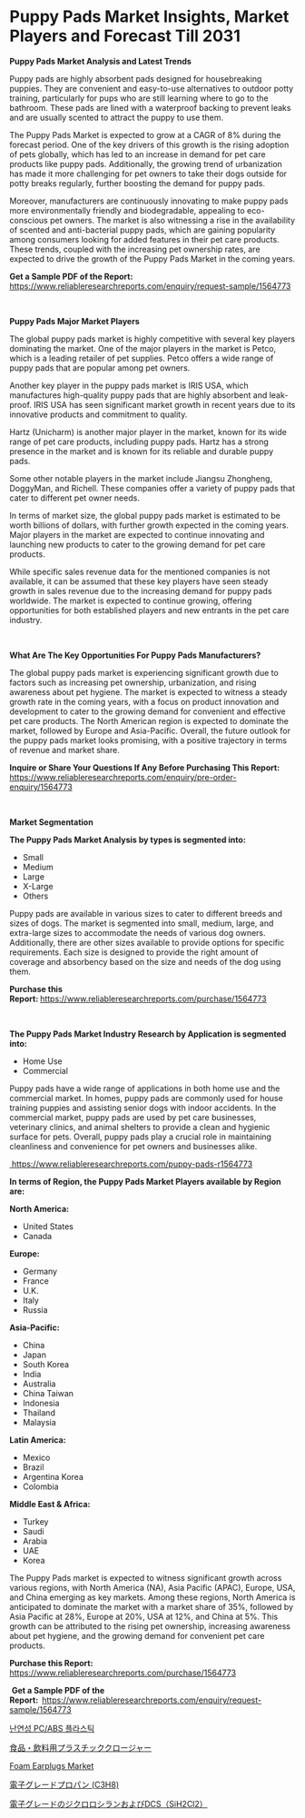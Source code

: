 <p><h1>Puppy Pads Market Insights, Market Players and Forecast Till 2031</h1></p><p><strong>Puppy Pads Market Analysis and Latest Trends</strong></p>
<p><p>Puppy pads are highly absorbent pads designed for housebreaking puppies. They are convenient and easy-to-use alternatives to outdoor potty training, particularly for pups who are still learning where to go to the bathroom. These pads are lined with a waterproof backing to prevent leaks and are usually scented to attract the puppy to use them.</p><p>The Puppy Pads Market is expected to grow at a CAGR of 8% during the forecast period. One of the key drivers of this growth is the rising adoption of pets globally, which has led to an increase in demand for pet care products like puppy pads. Additionally, the growing trend of urbanization has made it more challenging for pet owners to take their dogs outside for potty breaks regularly, further boosting the demand for puppy pads.</p><p>Moreover, manufacturers are continuously innovating to make puppy pads more environmentally friendly and biodegradable, appealing to eco-conscious pet owners. The market is also witnessing a rise in the availability of scented and anti-bacterial puppy pads, which are gaining popularity among consumers looking for added features in their pet care products. These trends, coupled with the increasing pet ownership rates, are expected to drive the growth of the Puppy Pads Market in the coming years.</p></p>
<p><strong>Get a Sample PDF of the Report:&nbsp;</strong> <a href="https://www.reliableresearchreports.com/enquiry/request-sample/1564773">https://www.reliableresearchreports.com/enquiry/request-sample/1564773</a></p>
<p>&nbsp;</p>
<p><strong>Puppy Pads Major Market Players</strong></p>
<p><p>The global puppy pads market is highly competitive with several key players dominating the market. One of the major players in the market is Petco, which is a leading retailer of pet supplies. Petco offers a wide range of puppy pads that are popular among pet owners.</p><p>Another key player in the puppy pads market is IRIS USA, which manufactures high-quality puppy pads that are highly absorbent and leak-proof. IRIS USA has seen significant market growth in recent years due to its innovative products and commitment to quality.</p><p>Hartz (Unicharm) is another major player in the market, known for its wide range of pet care products, including puppy pads. Hartz has a strong presence in the market and is known for its reliable and durable puppy pads.</p><p>Some other notable players in the market include Jiangsu Zhongheng, DoggyMan, and Richell. These companies offer a variety of puppy pads that cater to different pet owner needs.</p><p>In terms of market size, the global puppy pads market is estimated to be worth billions of dollars, with further growth expected in the coming years. Major players in the market are expected to continue innovating and launching new products to cater to the growing demand for pet care products.</p><p>While specific sales revenue data for the mentioned companies is not available, it can be assumed that these key players have seen steady growth in sales revenue due to the increasing demand for puppy pads worldwide. The market is expected to continue growing, offering opportunities for both established players and new entrants in the pet care industry.</p></p>
<p>&nbsp;</p>
<p><strong>What Are The Key Opportunities For Puppy Pads Manufacturers?</strong></p>
<p><p>The global puppy pads market is experiencing significant growth due to factors such as increasing pet ownership, urbanization, and rising awareness about pet hygiene. The market is expected to witness a steady growth rate in the coming years, with a focus on product innovation and development to cater to the growing demand for convenient and effective pet care products. The North American region is expected to dominate the market, followed by Europe and Asia-Pacific. Overall, the future outlook for the puppy pads market looks promising, with a positive trajectory in terms of revenue and market share.</p></p>
<p><strong>Inquire or Share Your Questions If Any Before Purchasing This Report:</strong> <a href="https://www.reliableresearchreports.com/enquiry/pre-order-enquiry/1564773">https://www.reliableresearchreports.com/enquiry/pre-order-enquiry/1564773</a></p>
<p>&nbsp;</p>
<p><strong>Market Segmentation</strong></p>
<p><strong>The Puppy Pads Market Analysis by types is segmented into:</strong></p>
<p><ul><li>Small</li><li>Medium</li><li>Large</li><li>X-Large</li><li>Others</li></ul></p>
<p><p>Puppy pads are available in various sizes to cater to different breeds and sizes of dogs. The market is segmented into small, medium, large, and extra-large sizes to accommodate the needs of various dog owners. Additionally, there are other sizes available to provide options for specific requirements. Each size is designed to provide the right amount of coverage and absorbency based on the size and needs of the dog using them.</p></p>
<p><strong>Purchase this Report:&nbsp;</strong><a href="https://www.reliableresearchreports.com/purchase/1564773">https://www.reliableresearchreports.com/purchase/1564773</a></p>
<p>&nbsp;</p>
<p><strong>The Puppy Pads Market Industry Research by Application is segmented into:</strong></p>
<p><ul><li>Home Use</li><li>Commercial</li></ul></p>
<p><p>Puppy pads have a wide range of applications in both home use and the commercial market. In homes, puppy pads are commonly used for house training puppies and assisting senior dogs with indoor accidents. In the commercial market, puppy pads are used by pet care businesses, veterinary clinics, and animal shelters to provide a clean and hygienic surface for pets. Overall, puppy pads play a crucial role in maintaining cleanliness and convenience for pet owners and businesses alike.</p></p>
<p><a href="https://www.reliableresearchreports.com/puppy-pads-r1564773">&nbsp;https://www.reliableresearchreports.com/puppy-pads-r1564773</a></p>
<p><strong>In terms of Region, the Puppy Pads Market Players available by Region are:</strong></p>
<p>
    <p> <strong> North America: </strong>
        <ul>
            <li>United States</li>
            <li>Canada</li>
        </ul>
        </p> 
    <p> <strong> Europe: </strong>
        <ul>
            <li>Germany</li>
            <li>France</li>
            <li>U.K.</li>
            <li>Italy</li>
            <li>Russia</li>
        </ul>
        </p> 
    <p> <strong> Asia-Pacific: </strong>
        <ul>
            <li>China</li>
            <li>Japan</li>
            <li>South Korea</li>
            <li>India</li>
            <li>Australia</li>
            <li>China Taiwan</li>
            <li>Indonesia</li>
            <li>Thailand</li>
            <li>Malaysia</li>
        </ul>
        </p> 
    <p> <strong> Latin America: </strong>
        <ul>
            <li>Mexico</li>
            <li>Brazil</li>
            <li>Argentina Korea</li>
            <li>Colombia</li>
        </ul>
        </p> 
    <p> <strong> Middle East & Africa: </strong>
        <ul>
            <li>Turkey</li>
            <li>Saudi</li>
            <li>Arabia</li>
            <li>UAE</li>
            <li>Korea</li>
        </ul>
    </p>
    </p>
<p><p>The Puppy Pads market is expected to witness significant growth across various regions, with North America (NA), Asia Pacific (APAC), Europe, USA, and China emerging as key markets. Among these regions, North America is anticipated to dominate the market with a market share of 35%, followed by Asia Pacific at 28%, Europe at 20%, USA at 12%, and China at 5%. This growth can be attributed to the rising pet ownership, increasing awareness about pet hygiene, and the growing demand for convenient pet care products.</p></p>
<p><strong>Purchase this Report: </strong><a href="https://www.reliableresearchreports.com/purchase/1564773">https://www.reliableresearchreports.com/purchase/1564773</a></p>
<p>&nbsp;<strong>Get a Sample PDF of the Report:&nbsp;&nbsp;</strong><a href="https://www.reliableresearchreports.com/enquiry/request-sample/1564773">https://www.reliableresearchreports.com/enquiry/request-sample/1564773</a></p>
<p><strong></strong></p>
<p><p><a href="https://medium.com/@gminerid_63547/%EA%B8%80%EB%A1%9C%EB%B2%8C-%EB%82%9C%EC%97%B0%EC%A0%9C-pc-abs-%ED%94%8C%EB%9D%BC%EC%8A%A4%ED%8B%B1-%EC%8B%9C%EC%9E%A5%EC%9D%80-2024%EB%85%84%EB%B6%80%ED%84%B0-2031%EB%85%84%EA%B9%8C%EC%A7%80%EC%9D%98-%EA%B8%B0%EA%B0%84-%EB%8F%99%EC%95%88-%EC%9D%98-%EC%97%B0%ED%8F%89%EA%B7%A0-%EC%84%B1%EC%9E%A5%EB%A5%A0%EB%A1%9C-%EC%84%B1%EC%9E%A5%ED%95%A0-%EA%B2%83%EC%9C%BC%EB%A1%9C-%EC%98%88%EC%B8%A1%EB%90%A9%EB%8B%88%EB%8B%A4-c979cbfde4a5">난연성 PC/ABS 플라스틱</a></p><p><a href="https://medium.com/@donnell4596/%E9%A3%9F%E5%93%81%E3%81%8A%E3%82%88%E3%81%B3%E9%A3%B2%E6%96%99%E7%94%A8%E3%83%97%E3%83%A9%E3%82%B9%E3%83%81%E3%83%83%E3%82%AF%E9%96%89%E5%A1%9E%E4%BD%93%E3%81%AE%E5%B8%82%E5%A0%B4%E8%A6%8F%E6%A8%A1-%E3%82%B7%E3%82%A7%E3%82%A2-%E3%83%88%E3%83%AC%E3%83%B3%E3%83%89%E5%88%86%E6%9E%90%E3%83%AC%E3%83%9D%E3%83%BC%E3%83%88%E3%81%AF-2024%E5%B9%B4%E3%81%8B%E3%82%892031%E5%B9%B4%E3%81%BE%E3%81%A7%E3%81%AE%E8%A3%BD%E5%93%81-pp%E3%82%AF%E3%83%AD%E3%83%BC%E3%82%B8%E3%83%A3%E3%83%BC-%E3%83%9D%E3%83%AA%E3%82%A8%E3%83%81%E3%83%AC%E3%83%B3%E3%82%AF%E3%83%AD%E3%83%BC%E3%82%B8%E3%83%A3%E3%83%BC-%E3%81%9D%E3%81%AE%E4%BB%96-%E3%81%A8%E3%82%BB%E3%82%B0%E3%83%A1%E3%83%B3%E3%83%88%E4%BA%88%E6%B8%AC%E3%82%92%E6%8F%90%E4%BE%9B%E3%81%97%E3%81%BE%E3%81%99-fa4d496b533b">食品・飲料用プラスチッククロージャー</a></p><p><a href="https://github.com/edytherolanlouisejk1miz0wig/Market-Research-Report-List-3/blob/main/foam-earplugs-market.md">Foam Earplugs Market</a></p><p><a href="https://github.com/hwbcz413288296/Market-Research-Report-List-2/blob/main/3322449143736.md">電子グレードプロパン (C3H8)</a></p><p><a href="https://github.com/efcvopdgkdx128/Market-Research-Report-List-2/blob/main/6850896143735.md">電子グレードのジクロロシランおよびDCS（SiH2Cl2）</a></p></p>